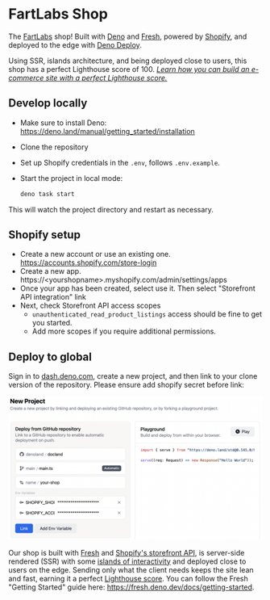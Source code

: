 # FartLabs Shop

The [FartLabs](https://fartlabs.org) shop! Built with [Deno](https://deno.land/)
and [Fresh](https://fresh.deno.dev/), powered by
[Shopify](https://www.shopify.com), and deployed to the edge with
[Deno Deploy](https://deno.com/deploy).

Using SSR, islands architecture, and being deployed close to users, this shop
has a perfect Lighthouse score of 100.
[_Learn how you can build an e-commerce site with a perfect Lighthouse score._](https://github.com/denoland/merch)

## Develop locally

- Make sure to install Deno:
  https://deno.land/manual/getting_started/installation
- Clone the repository
- Set up Shopify credentials in the `.env`, follows `.env.example`.
- Start the project in local mode:

  ```bash
  deno task start
  ```

This will watch the project directory and restart as necessary.

## Shopify setup

- Create a new account or use an existing one.
  <https://accounts.shopify.com/store-login>
- Create a new app. https://\<yourshopname>.myshopify.com/admin/settings/apps
- Once your app has been created, select use it. Then select "Storefront API
  integration" link
- Next, check Storefront API access scopes
  - `unauthenticated_read_product_listings` access should be fine to get you
    started.
  - Add more scopes if you require additional permissions.

## Deploy to global

Sign in to [dash.deno.com](https://dash.deno.com), create a new project, and
then link to your clone version of the repository. Please ensure add shopify
secret before link:

![Screen Shot 2](./static/screen_shot_2.png)

Our shop is built with [Fresh](https://fresh.deno.dev) and
[Shopify's storefront API](https://shopify.dev/api/storefront), is server-side
rendered (SSR) with some
[islands of interactivity](https://fresh.deno.dev/docs/concepts/islands) and
deployed close to users on the edge. Sending only what the client needs keeps
the site lean and fast, earning it a perfect
[Lighthouse score](https://pagespeed.web.dev/). You can follow the Fresh
"Getting Started" guide here: <https://fresh.deno.dev/docs/getting-started>.
